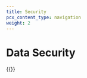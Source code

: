 ```yaml
---
title: Security
pcx_content_type: navigation
weight: 2
---
```


# Data Security

{{<directory-listing>}}
